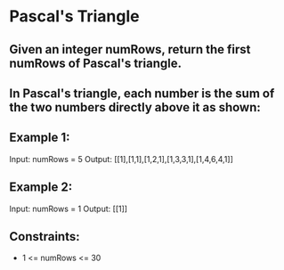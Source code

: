 # Pascal's Triangle

## Given an integer numRows, return the first numRows of Pascal's triangle.

## In Pascal's triangle, each number is the sum of the two numbers directly above it as shown:



## Example 1:

Input: numRows = 5
Output: [[1],[1,1],[1,2,1],[1,3,3,1],[1,4,6,4,1]]

## Example 2:

Input: numRows = 1
Output: [[1]]
 

## Constraints:

- 1 <= numRows <= 30